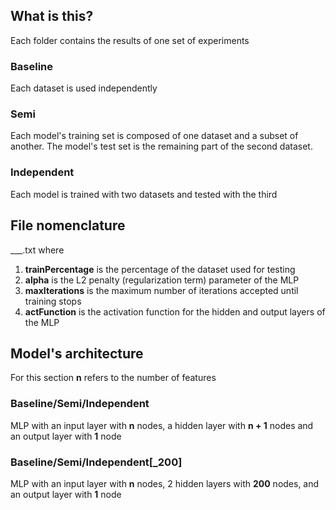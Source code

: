 ## What is this?

Each folder contains the results of one set of experiments

### Baseline

Each dataset is used independently

### Semi

Each model's training set is composed of one dataset and a subset of another. 
The model's test set is the remaining part of the second dataset.

### Independent

Each model is trained with two datasets and tested with the third

## File nomenclature

<trainPercentage>\_<alpha>\_<maxIterations>\_<actFunction>.txt where

1. __trainPercentage__ is the percentage of the dataset used for testing
2. __alpha__ is the L2 penalty (regularization term) parameter of the MLP
3. __maxIterations__ is the maximum number of iterations accepted until training stops
4. __actFunction__ is the activation function for the hidden and output layers of the MLP

## Model's architecture

For this section __n__ refers to the number of features

### Baseline/Semi/Independent

MLP with an input layer with __n__ nodes, a hidden layer with __n + 1__ nodes and an output layer with __1__ node


### Baseline/Semi/Independent[\_200]

MLP with an input layer with __n__ nodes, 2 hidden layers with __200__ nodes, and an output layer with __1__ node


